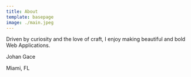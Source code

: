 ```yaml
---
title: About
template: basepage
image: ./main.jpeg
---
```


Driven by curiosity and the love of craft, I enjoy making
beautiful and bold Web Applications.

Johan Gace

Miami, FL
